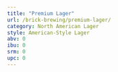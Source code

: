 ```yaml
---
title: "Premium Lager"
url: /brick-brewing/premium-lager/
category: North American Lager
style: American-Style Lager
abv: 0
ibu: 0
srm: 0
upc: 0
---
```


